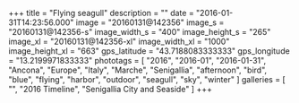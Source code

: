 +++
title = "Flying seagull"
description = ""
date = "2016-01-31T14:23:56.000"
image = "20160131@142356"
image_s = "20160131@142356-s"
image_width_s = "400"
image_height_s = "265"
image_xl = "20160131@142356-xl"
image_width_xl = "1000"
image_height_xl = "663"
gps_latitude = "43.7188083333333"
gps_longitude = "13.2199971833333"
phototags = [ "2016", "2016-01", "2016-01-31", "Ancona", "Europe", "Italy", "Marche", "Senigallia", "afternoon", "bird", "blue", "flying", "harbor", "outdoor", "seagull", "sky", "winter" ]
galleries = [ "", "2016 Timeline", "Senigallia City and Seaside" ]
+++

